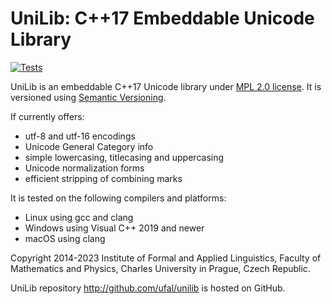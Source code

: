 # UniLib: C++17 Embeddable Unicode Library
[![Tests](https://github.com/ufal/unilib/actions/workflows/tests.yml/badge.svg)](https://github.com/ufal/unilib/actions/workflows/tests.yml)

UniLib is an embeddable C++17 Unicode library under
[MPL 2.0 license](http://www.mozilla.org/MPL/2.0/).
It is versioned using [Semantic Versioning](http://semver.org/).

If currently offers:
- utf-8 and utf-16 encodings
- Unicode General Category info
- simple lowercasing, titlecasing and uppercasing
- Unicode normalization forms
- efficient stripping of combining marks

It is tested on the following compilers and platforms:
- Linux using gcc and clang
- Windows using Visual C++ 2019 and newer
- macOS using clang

Copyright 2014-2023 Institute of Formal and Applied Linguistics, Faculty
of Mathematics and Physics, Charles University in Prague, Czech Republic.

UniLib repository http://github.com/ufal/unilib is hosted on GitHub.

